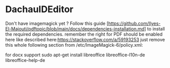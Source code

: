 # DachauIDEditor
Don't have imagemagick yet ?
Follow this guide [https://github.com/Ilyes-El-Majouti/pdftopic/blob/main/docs/dependencies-installation.md] to install the required dependencies.
remember the right for PDF should be enabled here like described here:https://stackoverflow.com/a/59193253
just remove this whole following section from /etc/ImageMagick-6/policy.xml:

<!-- disable ghostscript format types -->
<policy domain="coder" rights="none" pattern="PS" />
<policy domain="coder" rights="none" pattern="PS2" />
<policy domain="coder" rights="none" pattern="PS3" />
<policy domain="coder" rights="none" pattern="EPS" />
<policy domain="coder" rights="none" pattern="PDF" />
<policy domain="coder" rights="none" pattern="XPS" />

for docx support
sudo apt-get install libreoffice libreoffice-l10n-de libreoffice-help-de 